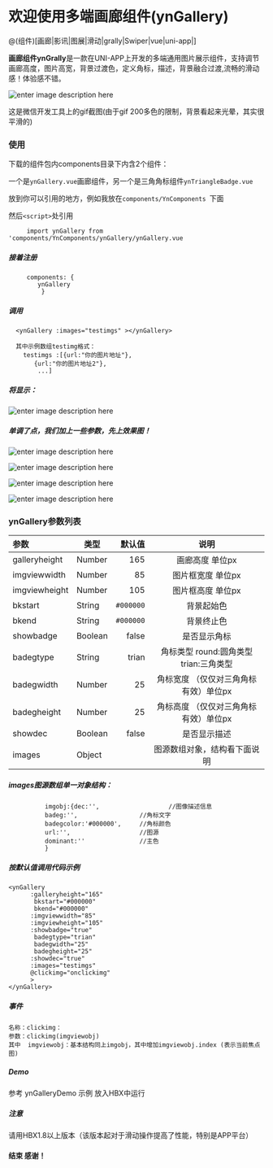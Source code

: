 # 欢迎使用多端画廊组件(ynGallery)

@(组件)[画廊|影讯|图展|滑动|grally|Swiper|vue|uni-app|]

**画廊组件ynGrally**是一款在UNI-APP上开发的多端通用图片展示组件，支持调节画廊高度，图片高宽，背景过渡色，定义角标，描述，背景融合过渡,流畅的滑动感！体验感不错。

![enter image description here](https://github.com/UserWenxin/ynGallery-for-uniapp/blob/master/imgs/7.gif?raw=true)

这是微信开发工具上的gif截图(由于gif 200多色的限制，背景看起来光晕，其实很平滑的)

### 使用

下载的组件包内components目录下内含2个组件：

 一个是`ynGallery.vue`画廊组件，另一个是三角角标组件`ynTriangleBadge.vue`

  放到你可以引用的地方，例如我放在`components/YnComponents `下面 
 
然后`<script>`处引用

         import ynGallery from 'components/YnComponents/ynGallery/ynGallery.vue
         
##### 接着注册   
         components: {	
			ynGallery
		     }

##### 调用
      <ynGallery :images="testimgs" ></ynGallery> 
      
      其中示例数组testimg格式：
      	testimgs :[{url:"你的图片地址"},
		   {url:"你的图片地址2"},
		    ...]  

##### 将显示：
      
![enter image description here](https://github.com/UserWenxin/ynGallery-for-uniapp/blob/master/imgs/5.png?raw=true)



##### 单调了点，我们加上一些参数，先上效果图！

![enter image description here](https://github.com/UserWenxin/ynGallery-for-uniapp/blob/master/imgs/6.png?raw=true)

![enter image description here](https://github.com/UserWenxin/ynGallery-for-uniapp/blob/master/imgs/3.png?raw=true)
     
![enter image description here](https://github.com/UserWenxin/ynGallery-for-uniapp/blob/master/imgs/1.png?raw=true)

![enter image description here](https://github.com/UserWenxin/ynGallery-for-uniapp/blob/master/imgs/2.png?raw=true)
     
### ynGallery参数列表

| 参数           |类型    |  默认值   | 说明    |
| :--------     |------  | --------:| :--:    |
| galleryheight |Number  | 165      |  画廊高度 单位px |
| imgviewwidth  |Number  | 85       |  图片框宽度 单位px|
| imgviewheight |Number  | 105      |  图片框高度 单位px|
| bkstart       |String  | `#000000`|  背景起始色|
| bkend         |String  | `#000000`|  背景终止色|
| showbadge     |Boolean | false    |  是否显示角标|
| badegtype     |String  | trian    |  角标类型 round:圆角类型 trian:三角类型|
| badegwidth    |Number  | 25       |  角标宽度 （仅仅对三角角标有效）单位px|
| badegheight   |Number  | 25       |  角标高度 （仅仅对三角角标有效）单位px|
| showdec       |Boolean | false    |  是否显示描述|
| images        |Object  |          |  图源数组对象，结构看下面说明      |

##### images图源数组单一对象结构：		 
              imgobj:{dec:'',                   //图像描述信息
		      badeg:'',                 //角标文字
		      badegcolor:'#000000',     //角标颜色
		      url:'',                   //图源  
		      dominant:''               //主色  
		      }    

##### 按默认值调用代码示例 
	<ynGallery  					          
		  :galleryheight="165" 
		   bkstart="#000000"                     
		   bkend="#000000" 							  
		  :imgviewwidth="85" 
		  :imgviewheight="105"
		  :showbadge="true"
		   badegtype="trian"
		   badegwidth="25"
		   badegheight="25"
		  :showdec="true"
		  :images="testimgs" 
		  @clickimg="onclickimg"
		  >   
	</ynGallery>

##### 事件
    名称：clickimg：  
    参数：clickimg(imgviewobj)
    其中  imgviewobj：基本结构同上imgobj，其中增加imgviewobj.index (表示当前焦点图)
         
          

##### Demo
   参考  ynGalleryDemo 示例  放入HBX中运行
   
   
   
##### 注意
   请用HBX1.8以上版本（该版本起对于滑动操作提高了性能，特别是APP平台）




#### 结束  感谢！

